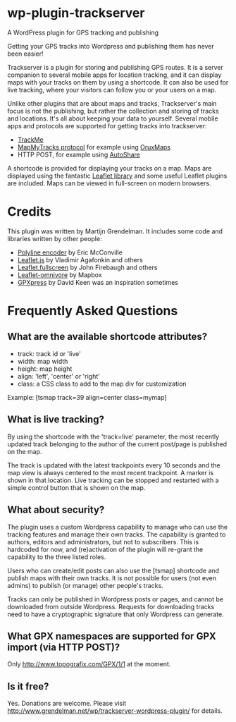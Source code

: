 # wp-plugin-trackserver
A WordPress plugin for GPS tracking and publishing

Getting your GPS tracks into Wordpress and publishing them has never been easier!

Trackserver is a plugin for storing and publishing GPS routes. It is a server
companion to several mobile apps for location tracking, and it can display maps
with your tracks on them by using a shortcode. It can also be used for live
tracking, where your visitors can follow you or your users on a map.

Unlike other plugins that are about maps and tracks, Trackserver's main focus
is not the publishing, but rather the collection and storing of tracks and
locations. It's all about keeping your data to yourself. Several mobile apps
and protocols are supported for getting tracks into trackserver:

* [TrackMe](http://www.luisespinosa.com/trackme_eng.html)
* [MapMyTracks protocol](https://github.com/MapMyTracks/api) for example using [OruxMaps](http://www.oruxmaps.com/index_en.html)
* HTTP POST, for example using [AutoShare](https://play.google.com/store/apps/details?id=com.dngames.autoshare)

A shortcode is provided for displaying your tracks on a map. Maps are displayed
using the fantastic [Leaflet library](http://leafletjs.com/) and some useful Leaflet plugins
are included. Maps can be viewed in full-screen on modern browsers.

# Credits

This plugin was written by Martijn Grendelman. It includes some code and libraries written by other people:

* [Polyline encoder](https://github.com/emcconville/polyline-encoder) by Eric McConville
* [Leaflet.js](http://leafletjs.com/) by Vladimir Agafonkin and others
* [Leaflet.fullscreen](https://github.com/Leaflet/Leaflet.fullscreen) by John Firebaugh and others
* [Leaflet-omnivore](https://github.com/mapbox/leaflet-omnivore) by Mapbox
* [GPXpress](https://wordpress.org/support/plugin/gpxpress) by David Keen was an inspiration sometimes

# Frequently Asked Questions

## What are the available shortcode attributes?

* track: track id or 'live'
* width: map width
* height: map height
* align: 'left', 'center' or 'right'
* class: a CSS class to add to the map div for customization

Example: [tsmap track=39 align=center class=mymap]

## What is live tracking?

By using the shortcode with the 'track=live' parameter, the most recently updated track
belonging to the author of the current post/page is published on the map.

The track is updated with the latest trackpoints every 10 seconds and the map
view is always centered to the most recent trackpoint. A marker is shown in
that location. Live tracking can be stopped and restarted with a simple control
button that is shown on the map.

## What about security?

The plugin uses a custom Wordpress capability to manage who can use the
tracking features and manage their own tracks. The capability is granted to
authors, editors and administrators, but not to subscribers. This is hardcoded
for now, and (re)activation of the plugin will re-grant the capability to
the three listed roles.

Users who can create/edit posts can also use the [tsmap] shortcode
and publish maps with their own tracks. It is not possible for users (not even
admins) to publish (or manage) other people's tracks.

Tracks can only be published in Wordpress posts or pages, and cannot be
downloaded from outside Wordpress. Requests for downloading tracks need to
have a cryptographic signature that only Wordpress can generate.

## What GPX namespaces are supported for GPX import (via HTTP POST)?
Only http://www.topografix.com/GPX/1/1 at the moment.

## Is it free?
Yes. Donations are welcome. Please visit
http://www.grendelman.net/wp/trackserver-wordpress-plugin/
for details.

